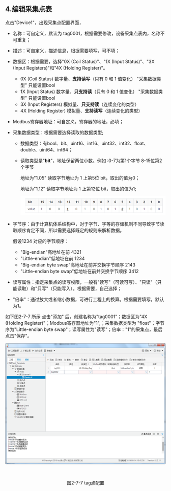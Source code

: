 ## 4.编辑采集点表

点击"Device1"，出现采集点配置界面，

- 名称：可自定义，默认为  tag0001，根据需要修改，设备采集点表内，名称不可重复；

- 描述：可自定义，描述信息，根据需要填写，可不填；

- 数据区：根据需要，选择"0X (Coil Status)"、"1X (Input Status)"、"3X (Input Registers)"和"4X (Holding Register)"。
  - 0X   (Coil Status)  数字量、**支持读写**（只有 0 和 1 值变化）   "采集数据类型" 只能设置bool
  - 1X (Input Status)  数字量、**只支持读**（只有 0 和 1 值变化）   "采集数据类型" 只能设置bool
  - 3X (Input Registers) 模拟量、**只支持读**（连续变化的类型）    
  - 4X (Holding Register) 模拟量、**支持读写**（连续变化的类型）  
  
- Modbus寄存器地址：可自定义，寄存器的地址，必填；

- 采集数据类型：根据需要选择读取的数据类型;

  - 数据类型：有bool、bit、uint16、int16、uint32、int32、float、double、uint64、int64；

  - 读取类型是"**bit**"，地址保留两位小数。例如 :0-7为第1个字节  8-15位第2个字节

    地址为"1.05"  读取字节地址为 1 上第5位  bit，取出的值为0；

    地址为"1.12"  读取字节地址为 1 上第12位  bit，取出的值为1;

    ![1557970984875](../../assets/bitpic.png)
  
- 字节序：由于计算机体系结构中，对于字节、字等的存储机制不同导致字节读取顺序肯定不同，所以需要选择既定的规则来解析数据。

  假设1234 对应的字节顺序：

  - "Big-endian"高地址在前  4321
  - "Little-endian"低地址在前  1234
  - "Big-endian byte swap"高地址在前并交换字节顺序   2143
  - "Little-endian byte swap"低地址在前并交换字节顺序  3412

- 读写属性：指定采集点的读写权限，一般有"读写"（可读可写）、"只读"（只能读取）和"只写"（只能写入）。根据需要，自己选择；

- "倍率"：通过放大或者缩小数据，可进行工程上的换算。根据需要填写，默认为1。

如下图2-7-7 所示  点击"添加" 后，创建名称为"tag0001"；数据区为"4X (Holding Register)"；Modbus寄存器地址为"1",；采集数据类型为 "float"；字节序为"Little-endian byte swap"；读写属性为"读写"；倍率："1"的采集点，最后点击"保存"。

![](assets/tag配置.png)

​					

<center>图2-7-7 tag点配置</center>

